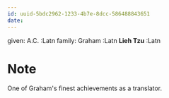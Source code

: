 ```yaml
---
id: uuid-5bdc2962-1233-4b7e-8dcc-586488843651
date: 
---
```


given: A.C.  :Latn
family: Graham :Latn
**Lieh Tzu** :Latn
# Note
One of Graham's finest achievements as a translator.